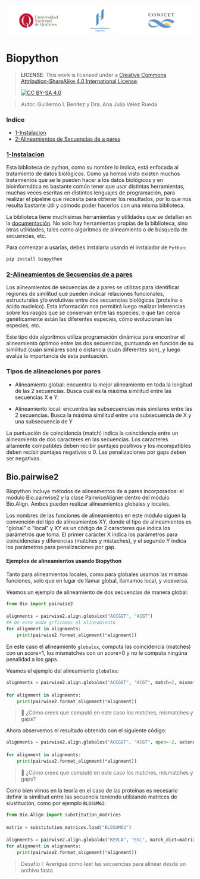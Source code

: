<img src="../../img/encabezado_git.png">

# Biopython

>
> **LICENSE**: This work is licensed under a
[Creative Commons Attribution-ShareAlike 4.0 International License][cc-by-sa].
>
>[![CC BY-SA 4.0][cc-by-sa-image]][cc-by-sa]

[cc-by-sa]: http://creativecommons.org/licenses/by-sa/4.0/
[cc-by-sa-image]: https://licensebuttons.net/l/by-sa/4.0/88x31.png
[cc-by-sa-shield]: https://img.shields.io/badge/License-CC%20BY--SA%204.0-lightgrey.svg
> Autor: Guillermo I. Benítez y Dra. Ana Julia Velez Rueda


### Indice
* [1-Instalacion](#1-instalacion)
* [2-Alineamientos de Secuencias de a pares](#2-Alineamientos)



### [1-Instalacion](#1-instalacion)
Esta biblioteca de python, como su nombre lo indica, está enfocada al tratamiento de datos biológicos. Como ya hemos visto existen muchos tratamientos que se le pueden hacer a los datos biológicos y en bioinformática es bastante común tener que usar distintas herramientas, muchas veces escritas en distintos lenguajes de programación, para realizar el pipeline que necesita para obtener los resultados, por lo que nos resulta bastante útil y cómodo poder hacerlos con una misma biblioteca.

La biblioteca tiene muchísimas herramientas y utilidades que se detallan en la [documentación](https://biopython.org/wiki/Documentation). No solo hay herramientas propias de la biblioteca, sino otras utilidades, tales como algoritmos de alineamiento o de búsqueda de secuencias, etc. 

Para comenzar a usarlas, debes instalarla usando el instalador de `Python`:

```bash
pip install biopython
``` 

### [2-Alineamientos de Secuencias de a pares](#2-Alineamientos)

Los alineamientos de secuencias de a pares se utilizas para identificar regiones de similitud que pueden indicar relaciones funcionales, estructurales y/o evolutivas entre dos secuencias biológicas (proteína o ácido nucleico). Esta información nos permitirá luego realizar inferencias sobre los rasgos que se conservan entre las especies, o qué tan cerca genéticamente están las diferentes especies, cómo evolucionan las especies, etc.

Este tipo dde algoritmos utiliza programación dinámica para encontrar el alineamiento óptimoo entre las dos secuencias, puntuando en función de su similitud (cuán similares son) o distancia (cuán diferentes son), y luego evalúa la importancia de esta puntuación.

### Tipos de alineaciones por pares

- Alineamiento global:  encuentra la mejor alineamiento en toda la longitud de las 2 secuencias. Busca cuál es la máxima similitud entre las secuencias X e Y.

- Alineamiento local: encuentra las subsecuencias más similares entre las 2 secuencias. Busca la máxima similitud entre una subsecuencia de X y una subsecuencia de Y

La puntuación de coincidencia (match) indica la coincidencia entre un alineamiento de dos caracteres en las secuencias. Los caracteres altamente compatibles deben recibir puntajes positivos y los incompatibles deben recibir puntajes negativos o 0. Las penalizaciones por gaps deben ser negativas.

## Bio.pairwise2

Biopython incluye métodos de alineamentos de a pares incorporados: el módulo Bio.pairwise2 y la clase PairwiseAligner dentro del módulo Bio.Align. Ambos pueden realizar alineamientos globales y locales. 

Los nombres de las funciones de alineamientos en este módulo siguen la convención del tipo de alineamientos XY, donde el tipo de alineamientos es "global" o "local" y XY es un código de 2 caracteres que indica los parámetros que toma. El primer carácter X indica los parámetros para coincidencias y diferencias (matches y mistaches), y el segundo Y indica los parámetros para penalizaciones por gap.

#### Ejemplos de alineamientos usando Biopython
Tanto para alineamientos locales, como para globales usamos las mismas funciones, solo que en lugar de llamar global, llamamos local, y viceversa.

Veamos un ejemplo de alineamiento de dos secuencias de manera global:

```python
from Bio import pairwise2

alignments = pairwise2.align.globalxx("ACCGGT", "ACGT") 
## De este modo grficamos el alineamiento
for alignment in alignments:
    print(pairwise2.format_alignment(*alignment))
```
En este caso el alineamiento `globalxx`, computa las coincidencia (matches) con un score=1, los mismatches con un score=0 y no le computa ningúna penalidad a los gaps.

Veamos el ejemplo del alineamiento `globalmx`:

```python
alignments = pairwise2.align.globalmx("ACCGGT", "ACGT", match=2, mismatch=-1) 

for alignment in alignments:
    print(pairwise2.format_alignment(*alignment))
```

>🤔 ¿Cómo crees que computó en este caso los matches, mismatches y gaps?
>

Ahora observemos el resultado obtenido con el siguiente código:
```python
alignments = pairwise2.align.globalxs("ACCGGT", "ACGT", open=-2, extend=-1)

for alignment in alignments:
    print(pairwise2.format_alignment(*alignment))
```
> 🤔 ¿Cómo crees que computó en este caso los matches, mismatches y gaps?
>

Como bien vimos en la teoría en el caso de las proteínas es necesario definir la similitud entre las secuencia teniendo utilizando matrices de siustitución, como por ejemplo `BLOSUM62`:

```python
from Bio.Align import substitution_matrices

matrix = substitution_matrices.load("BLOSUM62") 

alignments = pairwise2.align.globaldx("KEVLA", "EVL", match_dict=matrix)
for alignment in alignments:
    print(pairwise2.format_alignment(*alignment))
```

> Desafío I: Averiguá como leer las secuencias para alinear desde un archivo fasta
